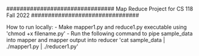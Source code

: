 ################################
Map Reduce Project for CS 118
Fall 2022
################################

How to run locally:
    - Make mapper1.py and reduce1.py executable using 'chmod +x filename.py'
    - Run the following command to pipe sample_data into mapper and mapper output
    into reducer 'cat sample_data |  ./mapper1.py | ./reducer1.py'